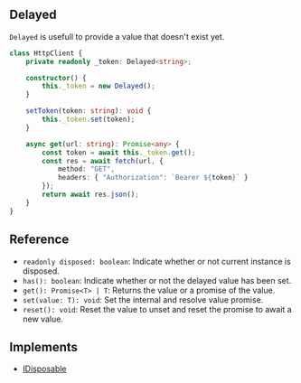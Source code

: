 
## Delayed<T>

`Delayed` is usefull to provide a value that doesn't exist yet.

```typescript
class HttpClient {
    private readonly _token: Delayed<string>;

    constructor() {
        this._token = new Delayed();
    }

    setToken(token: string): void {
        this._token.set(token);
    }

    async get(url: string): Promise<any> {
        const token = await this._token.get();
        const res = await fetch(url, {
            method: "GET",
            headers: { "Authorization": `Bearer ${token}` } 
        });
        return await res.json();
    }
}
```

## Reference

- `readonly disposed: boolean`: Indicate whether or not current instance is disposed.
- `has(): boolean`: Indicate whether or not the delayed value has been set.
- `get(): Promise<T> | T`: Returns the value or a promise of the value.
- `set(value: T): void`: Set the internal and resolve value promise.
- `reset(): void`: Reset the value to unset and reset the promise to await a new value.

## Implements

- [IDisposable](./disposable.md)